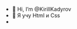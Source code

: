 - 👋 Hi, I’m @KirillKadyrov
- 👀 Я учу Html и Css 
-

<!---
KirillKadyrov/KirillKadyrov is a ✨ special ✨ repository because its `README.md` (this file) appears on your GitHub profile.
You can click the Preview link to take a look at your changes.
--->
